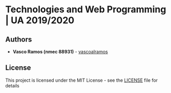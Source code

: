 # Technologies and Web Programming | UA 2019/2020

## Authors

-   **Vasco Ramos (nmec 88931)** - [vascoalramos](https://github.com/vascoalramos)

## License

This project is licensed under the MIT License - see the [LICENSE](https://github.com/vascoalramos/tpw/blob/master/LICENSE) file for details
